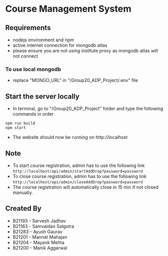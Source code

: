 # Course Management System

## Requirements
* nodejs environment and npm
* active internet connection for mongodb atlas
* please ensure you are not using institute proxy as mongodb atlas will not connect
### To use local mongodb
* replace "MONGO_URL" in "/Group20_ADP_Project/.env" file 

## Start the server locally
* In terminal, go to "/Group20_ADP_Project" folder and type the following commands in order
```
npm run build
npm start
```
* The website should now be running on http://localhost

## Note
* To start course registration, admin has to use the following link
```http://localhost/api/admin/startAddDrop?password=password```
* To close course registration, admin has to use the following link
```http://localhost/api/admin/closeAddDrop?password=password```
* The course registration will automatically close in 15 min if not closed manually.

## Created By
* B21193 - Sarvesh Jadhav
* B21163 - Samvaidan Salgotra
* B21283 - Ayush Gaurav
* B21201 - Mannat Mahajan
* B21204 - Mayank Mehta
* B21200 - Manik Aggarwal


